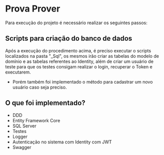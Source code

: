 # Prova Prover

Para execução do projeto é necessário realizar os seguintes passos:


## Scripts para criação do banco de dados

Após a execução do procedimento acima, é preciso executar o scripts localizados na pasta "_Sql", os mesmos irão criar as tabelas do modelo de domínio e as tabelas referentes ao Identity, além de criar um usuário de teste para que os testes consigam realizar o login, recuperar o Token e executarem. 
* Porém também foi implementado o método para cadastrar um novo usuário caso seja preciso.

## O que foi implementado?

- DDD
- Entity Framework Core
- SQL Server
- Testes
- Logger
- Autenticação no sistema com Identity com JWT
- Swagger
